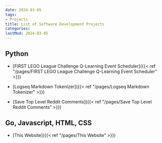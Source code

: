 ```yaml
---
date: 2024-03-05
tags:
- Projects
title: List of Software Development Projects
categories:
lastMod: 2024-03-05
---
```

## Python

  + [FIRST LEGO League Challenge Q-Learning Event Scheduler]({{< ref "/pages/FIRST LEGO League Challenge Q-Learning Event Scheduler" >}})

  + [Logseq Markdown Tokenizer]({{< ref "/pages/Logseq Markdown Tokenizer" >}})

  + [Save Top Level Reddit Comments]({{< ref "/pages/Save Top Level Reddit Comments" >}})

## Go, Javascript, HTML, CSS

  + [This Website]({{< ref "/pages/This Website" >}})
